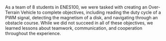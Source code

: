 As a team of 8 students in ENES100, we were tasked with creating an Over-Terrain Vehicle
to complete objectives, including reading the duty cycle of a PWM signal, detecting
the magnetism of a disk, and navigating through an obstacle course. While we did not
succeed in all of these objectives, we learned lessons about teamwork, communication,
and cooperation throughout the experience.
